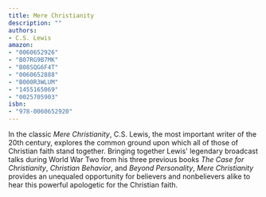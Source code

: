```yaml
---
title: Mere Christianity
description: ""
authors:
- C.S. Lewis
amazon:
- "0060652926"
- "B07RG9B7MK"
- "B08SQG6F4T"
- "0060652888"
- "B000R3WLUM"
- "1455165069"
- "0025705903"
isbn:
- "978-0060652920"
---
```

In the classic _Mere Christianity_, C.S. Lewis, the most important writer of the 20th century, explores the common ground upon which all of those of Christian faith stand together. Bringing together Lewis' legendary broadcast talks during World War Two from his three previous books _The Case for Christianity_, _Christian Behavior_, and _Beyond Personality_, _Mere Christianity_ provides an unequaled opportunity for believers and nonbelievers alike to hear this powerful apologetic for the Christian faith.
